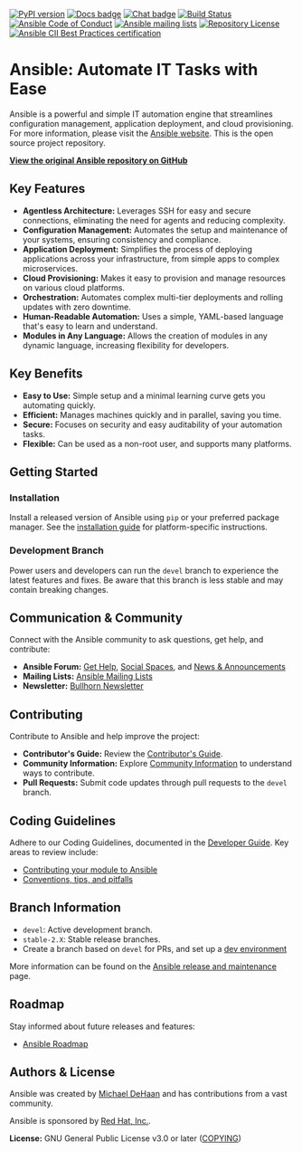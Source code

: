 [![PyPI version](https://img.shields.io/pypi/v/ansible-core.svg)](https://pypi.org/project/ansible-core)
[![Docs badge](https://img.shields.io/badge/docs-latest-brightgreen.svg)](https://docs.ansible.com/ansible/latest/)
[![Chat badge](https://img.shields.io/badge/chat-IRC-brightgreen.svg)](https://docs.ansible.com/ansible/devel/community/communication.html)
[![Build Status](https://dev.azure.com/ansible/ansible/_apis/build/status/CI?branchName=devel)](https://dev.azure.com/ansible/ansible/_build/latest?definitionId=20&branchName=devel)
[![Ansible Code of Conduct](https://img.shields.io/badge/code%20of%20conduct-Ansible-silver.svg)](https://docs.ansible.com/ansible/devel/community/code_of_conduct.html)
[![Ansible mailing lists](https://img.shields.io/badge/mailing%20lists-Ansible-orange.svg)](https://docs.ansible.com/ansible/devel/community/communication.html#mailing-list-information)
[![Repository License](https://img.shields.io/badge/license-GPL%20v3.0-brightgreen.svg)](COPYING)
[![Ansible CII Best Practices certification](https://bestpractices.coreinfrastructure.org/projects/2372/badge)](https://bestpractices.coreinfrastructure.org/projects/2372)

# Ansible: Automate IT Tasks with Ease

Ansible is a powerful and simple IT automation engine that streamlines configuration management, application deployment, and cloud provisioning.  For more information, please visit the [Ansible website](https://ansible.com/).  This is the open source project repository.

**[View the original Ansible repository on GitHub](https://github.com/ansible/ansible)**

## Key Features

*   **Agentless Architecture:** Leverages SSH for easy and secure connections, eliminating the need for agents and reducing complexity.
*   **Configuration Management:** Automates the setup and maintenance of your systems, ensuring consistency and compliance.
*   **Application Deployment:** Simplifies the process of deploying applications across your infrastructure, from simple apps to complex microservices.
*   **Cloud Provisioning:** Makes it easy to provision and manage resources on various cloud platforms.
*   **Orchestration:** Automates complex multi-tier deployments and rolling updates with zero downtime.
*   **Human-Readable Automation:** Uses a simple, YAML-based language that's easy to learn and understand.
*   **Modules in Any Language:** Allows the creation of modules in any dynamic language, increasing flexibility for developers.

## Key Benefits

*   **Easy to Use:**  Simple setup and a minimal learning curve gets you automating quickly.
*   **Efficient:** Manages machines quickly and in parallel, saving you time.
*   **Secure:** Focuses on security and easy auditability of your automation tasks.
*   **Flexible:**  Can be used as a non-root user, and supports many platforms.

## Getting Started

### Installation

Install a released version of Ansible using `pip` or your preferred package manager.  See the [installation guide](https://docs.ansible.com/ansible/latest/installation_guide/intro_installation.html) for platform-specific instructions.

### Development Branch

Power users and developers can run the `devel` branch to experience the latest features and fixes. Be aware that this branch is less stable and may contain breaking changes.

## Communication & Community

Connect with the Ansible community to ask questions, get help, and contribute:

*   **Ansible Forum:** [Get Help](https://forum.ansible.com/c/help/6), [Social Spaces](https://forum.ansible.com/c/chat/4), and [News & Announcements](https://forum.ansible.com/c/news/5)
*   **Mailing Lists:** [Ansible Mailing Lists](https://docs.ansible.com/ansible/devel/community/communication.html#mailing-list-information)
*   **Newsletter:** [Bullhorn Newsletter](https://docs.ansible.com/ansible/devel/community/communication.html#the-bullhorn)

## Contributing

Contribute to Ansible and help improve the project:

*   **Contributor's Guide:** Review the [Contributor's Guide](./.github/CONTRIBUTING.md).
*   **Community Information:**  Explore [Community Information](https://docs.ansible.com/ansible/devel/community) to understand ways to contribute.
*   **Pull Requests:** Submit code updates through pull requests to the `devel` branch.

## Coding Guidelines

Adhere to our Coding Guidelines, documented in the [Developer Guide](https://docs.ansible.com/ansible/devel/dev_guide/). Key areas to review include:

*   [Contributing your module to Ansible](https://docs.ansible.com/ansible/devel/dev_guide/developing_modules_checklist.html)
*   [Conventions, tips, and pitfalls](https://docs.ansible.com/ansible/devel/dev_guide/developing_modules_best_practices.html)

## Branch Information

*   `devel`: Active development branch.
*   `stable-2.X`: Stable release branches.
*   Create a branch based on `devel` for PRs, and set up a [dev environment](https://docs.ansible.com/ansible/devel/dev_guide/developing_modules_general.html#common-environment-setup)

More information can be found on the [Ansible release and maintenance](https://docs.ansible.com/ansible/devel/reference_appendices/release_and_maintenance.html) page.

## Roadmap

Stay informed about future releases and features:

*   [Ansible Roadmap](https://docs.ansible.com/ansible/devel/roadmap/)

## Authors & License

Ansible was created by [Michael DeHaan](https://github.com/mpdehaan) and has contributions from a vast community.

Ansible is sponsored by [Red Hat, Inc.](https://www.redhat.com).

**License:**  GNU General Public License v3.0 or later ([COPYING](COPYING))